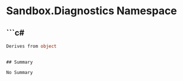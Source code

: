 # Sandbox.Diagnostics Namespace

## ```c#
```c#
Derives from object
```
```

## Summary

No Summary
